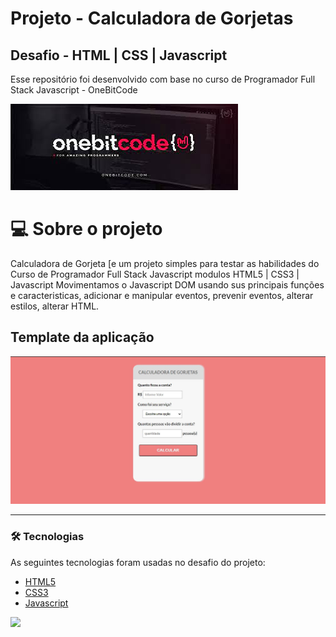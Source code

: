 # Projeto - Calculadora de Gorjetas

## Desafio - HTML | CSS | Javascript 

Esse repositório foi desenvolvido com base no curso de Programador Full Stack Javascript - OneBitCode   <br>

![OneBitCode](./oneBitCode.jpg 'OneBitCode') <br>

# 💻 Sobre o projeto

Calculadora de Gorjeta [e um projeto simples para testar as habilidades do Curso de Programador Full Stack Javascript modulos HTML5 | CSS3 | Javascript 
Movimentamos o Javascript DOM usando sus principais funções e caracteristicas, adicionar e manipular eventos, prevenir eventos, alterar estilos, alterar HTML.

## Template da aplicação
![OneBitCode](./calculadora.jpg) <br>

---
### 🛠 Tecnologias

As seguintes tecnologias foram usadas no desafio do projeto:

- [HTML5](https://developer.mozilla.org/pt-BR/docs/Web/HTML)
- [CSS3](https://developer.mozilla.org/pt-BR/docs/Web/CSS)
- [Javascript](https://developer.mozilla.org/pt-BR/docs/Web/JavaScript)

 <img src="https://img.shields.io/static/v1?label=DEV&message=Darcisio Almeida&color=7159c1&style=for-the-badge&logo=ghost"/>